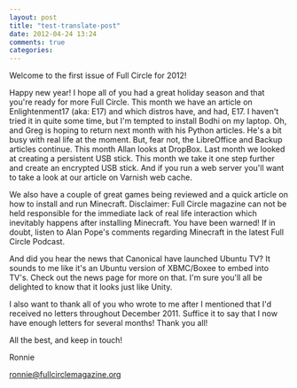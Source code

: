 ```yaml
---
layout: post
title: "test-translate-post"
date: 2012-04-24 13:24
comments: true
categories: 
---
```

Welcome to the first issue of Full Circle for 2012!

Happy new year! I hope all of you had a great holiday season and that you're ready for more Full Circle. This month we have an article on Enlightenment17 (aka: E17) and which distros have, and had, E17. I haven't tried it in quite some time, but I'm tempted to install Bodhi on my laptop. Oh, and Greg is hoping to return next month with his Python articles. He's a bit busy with real life at the moment. But, fear not, the LibreOffice and Backup articles continue. This month Allan looks at DropBox. Last month we looked at creating a persistent USB stick. This month we take it one step further and create an encrypted USB stick. And if you run a web server you'll want to take a look at our article on Varnish web cache.

We also have a couple of great games being reviewed and a quick article on how to install and run Minecraft. Disclaimer: Full Circle magazine can not be held responsible for the immediate lack of real life interaction which inevitably happens after installing Minecraft. You have been warned! If in doubt, listen to Alan Pope's comments regarding Minecraft in the latest Full Circle Podcast.

And did you hear the news that Canonical have launched Ubuntu TV? It sounds to me like it's an Ubuntu version of XBMC/Boxee to embed into TV's. Check out the news page for more on that. I'm sure you'll all be delighted to know that it looks just like Unity.

I also want to thank all of you who wrote to me after I mentioned that I'd received no letters throughout December 2011. Suffice it to say that I now have enough letters for several months! Thank you all!

All the best, and keep in touch!

Ronnie

ronnie@fullcirclemagazine.org

